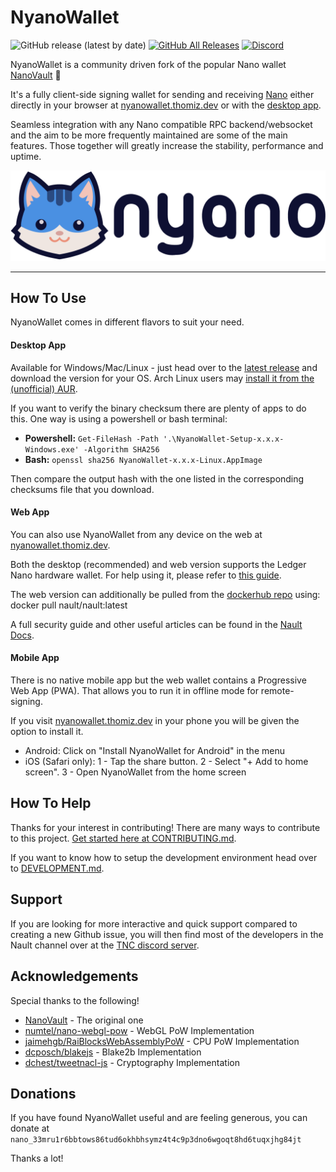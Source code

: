 # NyanoWallet

![GitHub release (latest by date)](https://img.shields.io/github/v/release/jeanouina/Nyault)
[![GitHub All Releases](https://img.shields.io/github/downloads/jeanouina/Nyault/total)](https://github.com/jeanouina/Nyault/releases/latest)
[![Discord](https://img.shields.io/badge/discord-join%20chat-orange.svg?logo=discord&color=7289DA)](https://discord.nanocenter.org)

NyanoWallet is a community driven fork of the popular Nano wallet [NanoVault](https://github.com/cronoh/nanovault) 💙

It's a fully client-side signing wallet for sending and receiving [Nano](https://github.com/nanocurrency/nano-node/) either directly in your browser at [nyanowallet.thomiz.dev](https://nyanowallet.thomiz.dev) or with the [desktop app](https://github.com/jeanouina/Nyault/releases/latest).

Seamless integration with any Nano compatible RPC backend/websocket and the aim to be more frequently maintained are some of the main features. Those together will greatly increase the stability, performance and uptime.

![NyanoWallet Screenshot](/src/assets/img/preview.png)
___

## How To Use
NyanoWallet comes in different flavors to suit your need.
#### Desktop App
Available for Windows/Mac/Linux - just head over to the [latest release](https://github.com/jeanouina/Nyault/releases/latest) and download the version for your OS. Arch Linux users may [install it from the (unofficial) AUR](https://aur.archlinux.org/packages/nault-bin/).

If you want to verify the binary checksum there are plenty of apps to do this. One way is using a powershell or bash terminal:

* **Powershell:** `Get-FileHash -Path '.\NyanoWallet-Setup-x.x.x-Windows.exe' -Algorithm SHA256`
* **Bash:** `openssl sha256 NyanoWallet-x.x.x-Linux.AppImage`

Then compare the output hash with the one listed in the corresponding checksums file that you download.

#### Web App
You can also use NyanoWallet from any device on the web at [nyanowallet.thomiz.dev](https://nyanowallet.thomiz.dev).

Both the desktop (recommended) and web version supports the Ledger Nano hardware wallet. For help using it, please refer to [this guide](https://docs.nault.cc/2020/08/04/ledger-guide.html).

The web version can additionally be pulled from the [dockerhub repo](https://hub.docker.com/r/nault/nault) using: docker pull nault/nault:latest

A full security guide and other useful articles can be found in the [Nault Docs](https://docs.nault.cc).

#### Mobile App
There is no native mobile app but the web wallet contains a Progressive Web App (PWA). That allows you to run it in offline mode for remote-signing.

If you visit [nyanowallet.thomiz.dev](https://nyanowallet.thomiz.dev) in your phone you will be given the option to install it.

* Android: Click on "Install NyanoWallet for Android" in the menu
* iOS (Safari only): 1 - Tap the share button. 2 - Select "+ Add to home screen". 3 - Open NyanoWallet from the home screen

## How To Help

Thanks for your interest in contributing! There are many ways to contribute to this project. [Get started here at CONTRIBUTING.md](CONTRIBUTING.md).

If you want to know how to setup the development environment head over to [DEVELOPMENT.md](DEVELOPMENT.md).

## Support

If you are looking for more interactive and quick support compared to creating a new Github issue, you will then find most of the developers in the Nault channel over at the [TNC discord server](https://discord.nanocenter.org/).

## Acknowledgements

Special thanks to the following!

- [NanoVault](https://github.com/cronoh/nanovault) - The original one
- [numtel/nano-webgl-pow](https://github.com/numtel/nano-webgl-pow) - WebGL PoW Implementation
- [jaimehgb/RaiBlocksWebAssemblyPoW](https://github.com/jaimehgb/RaiBlocksWebAssemblyPoW) - CPU PoW Implementation
- [dcposch/blakejs](https://github.com/dcposch/blakejs) - Blake2b Implementation
- [dchest/tweetnacl-js](https://github.com/dchest/tweetnacl-js) - Cryptography Implementation

## Donations

If you have found NyanoWallet useful and are feeling generous, you can donate at
`nano_33mru1r6bbtows86tud6okhbhsymz4t4c9p3dno6wgoqt8hd6tuqxjhg84jt`

Thanks a lot!
